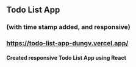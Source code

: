 ## Todo List App
### (with time stamp added, and responsive)

### https://todo-list-app-dungv.vercel.app/

#### Created responsive Todo List App using React
